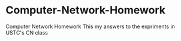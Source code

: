 # Computer-Network-Homework
Computer Network Homework
This my answers to the expriments in USTC's CN class
